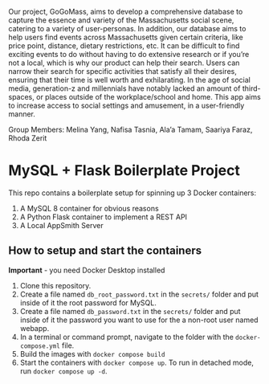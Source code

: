 
Our project, GoGoMass, aims to develop a comprehensive database to capture the essence and variety of the Massachusetts social scene, catering to a variety of user-personas. In addition,  our database aims to help users find events across Massachusetts given certain criteria, like price point, distance, dietary restrictions, etc. It can be difficult to find exciting events to do without having to do extensive research or if you’re not a local, which is why our product can help their search. Users can narrow their search for specific activities that satisfy all their desires, ensuring that their time is well worth and exhilarating. In the age of social media, generation-z and millennials have notably lacked an amount of third-spaces, or places outside of the workplace/school and home. This app aims to increase access to social settings and amusement, in a user-friendly manner.

Group Members: Melina Yang, Nafisa Tasnia, Ala’a Tamam, Saariya Faraz, Rhoda Zerit













# MySQL + Flask Boilerplate Project

This repo contains a boilerplate setup for spinning up 3 Docker containers: 
1. A MySQL 8 container for obvious reasons
1. A Python Flask container to implement a REST API
1. A Local AppSmith Server

## How to setup and start the containers
**Important** - you need Docker Desktop installed

1. Clone this repository.  
1. Create a file named `db_root_password.txt` in the `secrets/` folder and put inside of it the root password for MySQL. 
1. Create a file named `db_password.txt` in the `secrets/` folder and put inside of it the password you want to use for the a non-root user named webapp. 
1. In a terminal or command prompt, navigate to the folder with the `docker-compose.yml` file.  
1. Build the images with `docker compose build`
1. Start the containers with `docker compose up`.  To run in detached mode, run `docker compose up -d`. 




